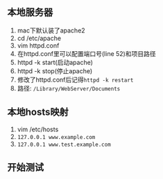 ## 本地服务器

1. mac下默认装了apache2
2. cd /etc/apache
3. vim httpd.conf
4. 在httpd.conf里可以配置端口号(line 52)和项目路径
5. httpd -k start(启动apache)
6. httpd -k stop(停止apache)
7. 修改了httpd.conf后记得`httpd -k restart`
8. 路径: `/Library/WebServer/Documents`


## 本地hosts映射

1. vim /etc/hosts
2. `127.0.0.1 www.example.com`
3. `127.0.0.1 www.test.example.com`

## 开始测试
